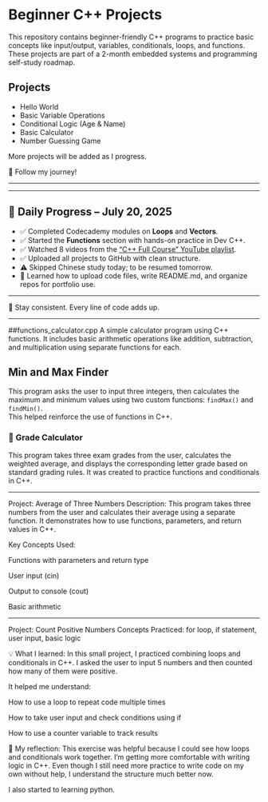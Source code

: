 # Beginner C++ Projects

This repository contains beginner-friendly C++ programs to practice basic concepts like input/output, variables, conditionals, loops, and functions. These projects are part of a 2-month embedded systems and programming self-study roadmap.

## Projects
- Hello World
- Basic Variable Operations
- Conditional Logic (Age & Name)
- Basic Calculator
- Number Guessing Game

More projects will be added as I progress.

🌱 Follow my journey!

---
---

## 📅 Daily Progress – July 20, 2025

- ✅ Completed Codecademy modules on **Loops** and **Vectors**.
- ✅ Started the **Functions** section with hands-on practice in Dev C++.
- ✅ Watched 8 videos from the [“C++ Full Course” YouTube playlist](https://youtube.com/playlist?list=PLUYQLIy5z5qFhtre18J7hK_d0N7kbhn8g).
- ✅ Uploaded all projects to GitHub with clean structure.
- ⚠️ Skipped Chinese study today; to be resumed tomorrow.
- 🧠 Learned how to upload code files, write README.md, and organize repos for portfolio use.

---

📌 Stay consistent. Every line of code adds up.

---

##functions_calculator.cpp
A simple calculator program using C++ functions. It includes basic arithmetic operations like addition, subtraction, and multiplication using separate functions for each.

## Min and Max Finder

This program asks the user to input three integers, then calculates the maximum and minimum values using two custom functions: `findMax()` and `findMin()`.  
This helped reinforce the use of functions in C++.

### 📘 Grade Calculator

This program takes three exam grades from the user, calculates the weighted average, and displays the corresponding letter grade based on standard grading rules.
It was created to practice functions and conditionals in C++.

---


 Project: Average of Three Numbers
Description:
This program takes three numbers from the user and calculates their average using a separate function. It demonstrates how to use functions, parameters, and return values in C++.

Key Concepts Used:

Functions with parameters and return type

User input (cin)

Output to console (cout)

Basic arithmetic

---

Project: Count Positive Numbers
Concepts Practiced: for loop, if statement, user input, basic logic

💡 What I learned:
In this small project, I practiced combining loops and conditionals in C++. I asked the user to input 5 numbers and then counted how many of them were positive.

It helped me understand:

How to use a loop to repeat code multiple times

How to take user input and check conditions using if

How to use a counter variable to track results

🧠 My reflection:
This exercise was helpful because I could see how loops and conditionals work together. I’m getting more comfortable with writing logic in C++. Even though I still need more practice to write code on my own without help, I understand the structure much better now.

I also started to learning python.













